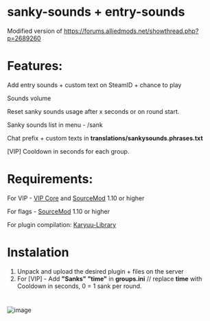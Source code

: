 # sanky-sounds + entry-sounds
Modified version of https://forums.alliedmods.net/showthread.php?p=2689260

# Features:
Add entry sounds + custom text on SteamID + chance to play

Sounds volume

Reset sanky sounds usage after x seconds or on round start.

Sanky sounds list in menu - /sank

Chat prefix + custom texts in **translations/sankysounds.phrases.txt**

[VIP] Cooldown in seconds for each group.

# Requirements:
For VIP - [VIP Core](https://github.com/R1KO/VIP-Core) and [SourceMod](https://www.sourcemod.net/downloads.php?branch=stable) 1.10 or higher

For flags - [SourceMod](https://www.sourcemod.net/downloads.php?branch=stable) 1.10 or higher

For plugin compilation: [Karyuu-Library](https://github.com/K4ryuu/Karyuu-Library)
# Instalation
1. Unpack and upload the desired plugin + files on the server
2. For [VIP] - Add **"Sanks" "time"** in **groups.ini** // replace **time** with Cooldown in seconds, 0 = 1 sank per round.

# 
![image](https://user-images.githubusercontent.com/86895149/149414250-4f35f03d-0cbc-45d3-b14f-fd5a55f29c1b.png)

